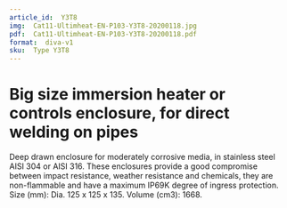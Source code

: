 ```yaml
---
article_id:  Y3T8
img:  Cat11-Ultimheat-EN-P103-Y3T8-20200118.jpg
pdf:  Cat11-Ultimheat-EN-P103-Y3T8-20200118.pdf
format:  diva-v1
sku:  Type Y3T8
---
```

# Big size immersion heater or controls enclosure, for direct welding on pipes

Deep drawn enclosure for moderately corrosive media, in stainless steel AISI 304 
or AISI 316. These enclosures provide a good compromise between impact resistance, 
weather resistance and chemicals, they are non-flammable and have a maximum IP69K 
degree of ingress protection. Size (mm): Dia. 125 x 125 x 135. Volume (cm3): 1668.  

